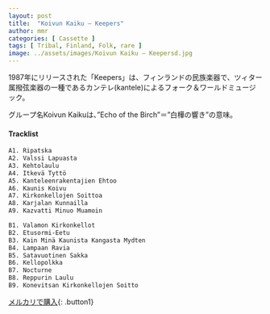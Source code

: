 ```yaml
---
layout: post
title:  "Koivun Kaiku – Keepers"
author: mmr
categories: [ Cassette ]
tags: [ Tribal, Finland, Folk, rare ]
image: ../assets/images/Koivun Kaiku – Keepersd.jpg
---
```


1987年にリリースされた「Keepers」は、フィンランドの民族楽器で、ツィター属撥弦楽器の一種であるカンテレ(kantele)によるフォーク＆ワールドミュージック。

グループ名Koivun Kaikuは、”Echo of the Birch”＝”白樺の響き”の意味。

#### Tracklist
```md
A1. Ripatska 
A2. Valssi Lapuasta 
A3. Kehtolaulu
A4. Itkevä Tyttö 
A5. Kanteleenrakentajien Ehtoo
A6. Kaunis Koivu
A7. Kirkonkellojen Soittoa
A8. Karjalan Kunnailla
A9. Kazvatti Minuo Muamoin

B1. Valamon Kirkonkellot 
B2. Etusormi-Eetu
B3. Kain Minä Kaunista Kangasta Mydten
B4. Lampaan Ravia
B5. Satavuotinen Sakka
B6. Kellopolkka 
B7. Nocturne
B8. Reppurin Laulu 
B9. Konevitsan Kirkonkellojen Soitto 
```

[メルカリで購入](https://jp.mercari.com/item/m71853643150?afid=6142608987){: .button1}